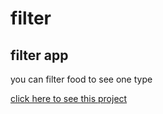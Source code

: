 # filter
<h2>filter app</h2>
<p>you can filter food to see one type </p>
 <a href=" https://takwaibrahimmohamed.github.io/filter/" target="_blank">click here to see this project</a>
